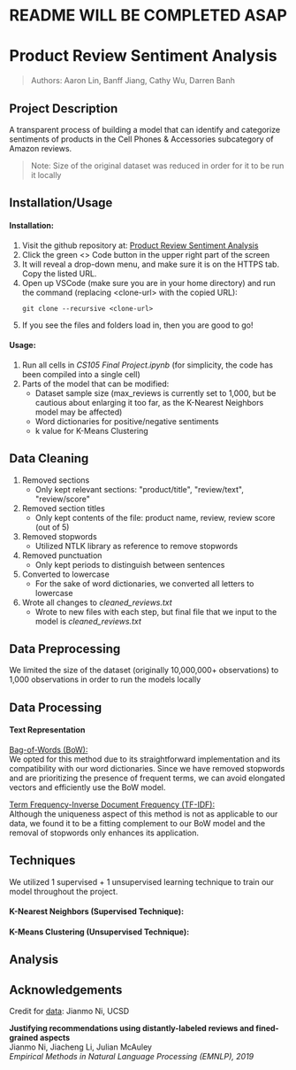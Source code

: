 # README WILL BE COMPLETED ASAP

# Product Review Sentiment Analysis

> Authors: Aaron Lin, Banff Jiang, Cathy Wu, Darren Banh

## Project Description
A transparent process of building a model that can identify and categorize sentiments of products in the Cell Phones & Accessories subcategory of Amazon reviews.

> Note: Size of the original dataset was reduced in order for it to be run it locally

## Installation/Usage
#### Installation:
   1. Visit the github repository at: [Product Review Sentiment Analysis](https://github.com/aaronlin79/Product-Review-Sentiment-Analysis)
   2. Click the green <> Code button in the upper right part of the screen
   3. It will reveal a drop-down menu, and make sure it is on the HTTPS tab. Copy the listed URL.
   4. Open up VSCode (make sure you are in your home directory) and run the command (replacing \<clone-url> with the copied URL):
      ```
      git clone --recursive <clone-url>
      ```
   5. If you see the files and folders load in, then you are good to go!

#### Usage:
   1. Run all cells in *CS105 Final Project.ipynb* (for simplicity, the code has been compiled into a single cell)
   2. Parts of the model that can be modified:
         - Dataset sample size (max_reviews is currently set to 1,000, but be cautious about enlarging it too far, as the K-Nearest Neighbors model may be affected)
         - Word dictionaries for positive/negative sentiments
         - k value for K-Means Clustering

## Data Cleaning
   1. Removed sections
         - Only kept relevant sections: "product/title", "review/text", "review/score"
   2. Removed section titles
         - Only kept contents of the file: product name, review, review score (out of 5)
   3. Removed stopwords
         - Utilized NTLK library as reference to remove stopwords
   4. Removed punctuation
         - Only kept periods to distinguish between sentences
   5. Converted to lowercase
         - For the sake of word dictionaries, we converted all letters to lowercase
   6. Wrote all changes to *cleaned_reviews.txt*
         - Wrote to new files with each step, but final file that we input to the model is *cleaned_reviews.txt*

## Data Preprocessing
We limited the size of the dataset (originally 10,000,000+ observations) to 1,000 observations in order to run the models locally

## Data Processing
#### Text Representation
<ins>Bag-of-Words (BoW):</ins><br>
We opted for this method due to its straightforward implementation and its compatibility with our word dictionaries. Since we have removed stopwords and are prioritizing the presence of frequent terms, we can avoid elongated vectors and efficiently use the BoW model.

<ins>Term Frequency-Inverse Document Frequency (TF-IDF):</ins><br>
Although the uniqueness aspect of this method is not as applicable to our data, we found it to be a fitting complement to our BoW model and the removal of stopwords only enhances its application.

## Techniques
We utilized 1 supervised + 1 unsupervised learning technique to train our model throughout the project.

#### K-Nearest Neighbors (Supervised Technique):

#### K-Means Clustering (Unsupervised Technique):

## Analysis

## Acknowledgements
Credit for [data](https://nijianmo.github.io/amazon/): Jianmo Ni, UCSD

**Justifying recommendations using distantly-labeled reviews and fined-grained aspects**<br>
Jianmo Ni, Jiacheng Li, Julian McAuley<br>
*Empirical Methods in Natural Language Processing (EMNLP), 2019*
